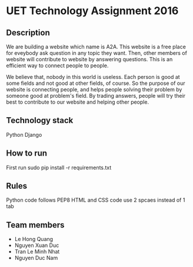 UET Technology Assignment 2016
===========================================
Description
----------------
We are building a website which name is A2A. This website is a free place for eveybody ask question in any topic they want. Then, other members of website will contribute to website by answering questions. This is an efficient way to connect people to people.

We believe that, nobody in this world is useless. Each person is good at some fields and not good at other fields, of course. So the purpose of our website is connecting people, and helps people solving their problem by someone good at problem's field. By trading answers, people will try their best to contribute to our website and helping other people.

Technology stack
-----------------
Python Django

How to run
----------------
First run
sudo pip install -r requirements.txt


Rules
----------------
Python code follows PEP8
HTML and CSS code use 2 spcaes instead of 1 tab

Team members
----------------
* Le Hong Quang
* Nguyen Xuan Duc
* Tran Le Minh Nhat
* Nguyen Duc Nam
